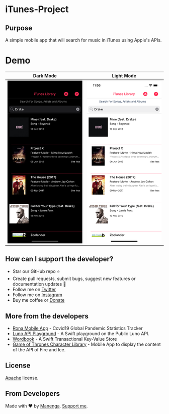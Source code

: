 # iTunes-Project

## Purpose
A simple mobile app that will search for music in iTunes using Apple's APIs.

# Demo
| Dark Mode  | Light Mode |
| ------------- | ------------- |
| ![Simulator Screenshot - iPhone 14 - 2023-07-29 at 23.56.33.png](https://github.com/manenga/iTunes-Project/blob/main/Simulator%20Screenshot%20-%20iPhone%2014%20-%202023-07-29%20at%2023.56.33.png?raw=true)  | ![Simulator Screenshot - iPhone 14 - 2023-07-29 at 23.56.29.png](https://github.com/manenga/iTunes-Project/blob/main/Simulator%20Screenshot%20-%20iPhone%2014%20-%202023-07-29%20at%2023.56.29.png?raw=true)  |

## How can I support the developer?
- Star our GitHub repo ⭐
- Create pull requests, submit bugs, suggest new features or documentation updates 🔧
- Follow me on [Twitter](https://twitter.com/mmungandi)
- Follow me on [Instagram](https://instagram.com/mungandi)
- Buy me coffee or [Donate](https://paypal.me/Mungandi)

## More from the developers
- [Rona Mobile App](https://github.com/manenga/Rona/) - Covid19 Global Pandemic Statistics Tracker
- [Luno API Playground](https://github.com/manenga/LunoAPI) - A Swift playground on the Public Luno API.
- [Wordbook](https://github.com/manenga/Wordbook) - A Swift Transactional Key-Value Store
- [Game of Thrones Character Library](https://github.com/manenga/GameOfThrones) - Mobile App to display the content of the API of Fire and Ice.

## License
[Apache](https://github.com/manenga/iTunes-Project/blob/main/LICENSE.txt) license.

## From Developers
Made with ♥ by [Manenga](https://linkedin.com/in/mungandi/). [Support me](https://paypal.me/Mungandi).
